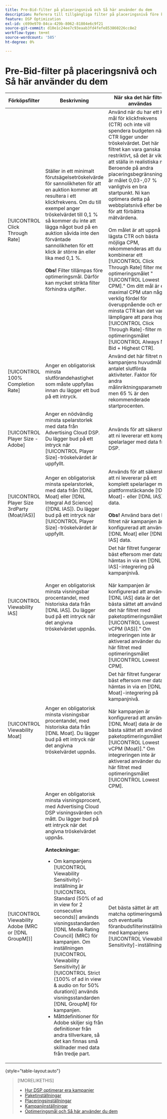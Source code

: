 ```yaml
---
title: Pre-Bid-filter på placeringsnivå och Så här använder du dem
description: Referera till tillgängliga filter på placeringsnivå före köp och se hur du använder dem.
feature: DSP Optimization
exl-id: c699e970-84ca-429b-8062-81804e6c9f21
source-git-commit: d10e1c24ee7c93eaab3fd4fefe853860226cc8e2
workflow-type: tm+mt
source-wordcount: '585'
ht-degree: 0%

---
```


# Pre-Bid-filter på placeringsnivå och Så här använder du dem

| Förköpsfilter | Beskrivning | När ska det här filtret användas |
| ---------------| ----------- | ---------------------- |
| [!UICONTROL Click Through Rate] | Ställer in ett minimalt förutsägelsetröskelvärde för sannolikheten för att en auktion kommer att resultera i ett klickfrekvens. Om du till exempel anger tröskelvärdet till 0,1 % så kommer du inte att lägga något bud på en auktion såvida inte den förväntade sannolikheten för ett klick är större än eller lika med 0,1 %.<br><br><b>Obs!</b> Filter tillämpas före optimeringsmål. Därför kan mycket strikta filter förhindra utgifter. | Använd när du har ett KPI-mål för klickfrekvens (CTR) och inte vill spendera budgeten när CTR ligger under tröskelvärdet. Det här filtret kan vara ganska restriktivt, så det är viktigt att ställa in realistiska mål. Beroende på andra placeringsbegränsningar är målet 0,03-,07 % vanligtvis en bra startpunkt. Ni kan optimera detta på webbplatsnivå efter behov för att förbättra mätvärdena.<br><br>Om målet är att uppnå en lägsta CTR och bästa möjliga CPM, rekommenderas att du kombinerar ett  [!UICONTROL Click Through Rate] filter med optimeringsmålet &quot;[!UICONTROL Lowest CPM].&quot; Om ditt mål är en maximal CPM utan någon verklig fördel för överuppnående och en minsta CTR kan det vara lämpligare att para ihop ett [!UICONTROL Click Through Rate]-filter med optimeringsmålet [!UICONTROL Always Max Bid + Highest CTR]. |
| [!UICONTROL 100% Completion Rate] | Anger en obligatorisk minsta slutförandehastighet som måste uppfyllas innan du lägger ett bud på ett intryck. | Använd det här filtret när kampanjens huvudmål är antalet slutförda aktiviteter. Faktor för andra målinriktningsparametrar, men 65 % är den rekommenderade startprocenten. |
| [!UICONTROL Player Size - Adobe] | Anger en nödvändig minsta spelarstorlek med data från Advertising Cloud DSP. Du lägger bud på ett intryck när [!UICONTROL Player Size]-tröskelvärdet är uppfyllt. | Används för att säkerställa att ni levererar ett komplett spelarlager med data från DSP. |
| [!UICONTROL Player Size 3rdParty (Moat/IAS)] | Anger en obligatorisk minsta spelarstorlek, med data från [!DNL Moat] eller [!DNL Integral Ad Science] ([!DNL IAS]). Du lägger bud på ett intryck när [!UICONTROL Player Size]-tröskelvärdet är uppfyllt. | Används för att säkerställa att ni levererar på ett komplett spelarlager med plattformstäckande [!DNL Moat]- eller [!DNL IAS]-data.<br><br><b>Obs! </b> Använd bara det här filtret när kampanjen är konfigurerad att använda  [!DNL Moat] eller  [!DNL IAS] data. |
| [!UICONTROL Viewability IAS] | Anger en obligatorisk minsta visningsbar procentandel, med historiska data från [!DNL IAS]. Du lägger bud på ett intryck när det angivna tröskelvärdet uppnås. | Det här filtret fungerar bäst eftersom mer data hämtas in via en [!DNL IAS]-integrering på kampanjnivå.<br><br>När kampanjen är konfigurerad att använda  [!DNL IAS] data är det bästa sättet att använda det här filtret med paketoptimeringsmålet&quot;[!UICONTROL Lowest vCPM (IAS)].&quot; Om integreringen inte är aktiverad använder du det här filtret med optimeringsmålet [!UICONTROL Lowest CPM]. |
| [!UICONTROL Viewability Moat] | Anger en obligatorisk minsta visningsbar procentandel, med historiska data från [!DNL Moat]. Du lägger bud på ett intryck när det angivna tröskelvärdet uppnås. | Det här filtret fungerar bäst eftersom mer data hämtas in via en [!DNL Moat]-integrering på kampanjnivå.<br><br>När kampanjen är konfigurerad att använda  [!DNL Moat] data är det bästa sättet att använda paketoptimeringsmålet&quot;[!UICONTROL Lowest vCPM (Moat)].&quot; Om integreringen inte är aktiverad använder du det här filtret med optimeringsmålet [!UICONTROL Lowest CPM]. |
| [!UICONTROL Viewability Adobe (MRC or [!DNL GroupM])] | Anger en obligatorisk minsta visningsprocent, med Advertising Cloud DSP visningsvärden och mått. Du lägger bud på ett intryck när det angivna tröskelvärdet uppnås.<br><br><b>Anteckningar:</b><ul><li>Om kampanjens [!UICONTROL Viewability Sensitivity]-inställning är [!UICONTROL Standard (50% of ad in view for 2 consecutive seconds)] används visningsstandarden [!DNL Media Rating Council] (MRC) för kampanjen. Om inställningen [!UICONTROL Viewability Sensitivity] är [!UICONTROL Strict (100% of ad in view & audio on for 50% duration)] används visningsstandarden [!DNL GroupM] för kampanjen.</li><li>Måttdefinitioner för Adobe skiljer sig från definitioner från andra tillverkare, så det kan finnas små skillnader med data från tredje part.</li></ul> | Det bästa sättet är att matcha optimeringsmålet och eventuella föranbudsfilterinställningar med kampanjens [!UICONTROL Viewability Sensitivity]-inställning. |

{style=&quot;table-layout:auto&quot;}

>[!MORELIKETHIS]
>
>* [Hur DSP optimerar era kampanjer](optimization-how-dsp-optimizes-campaigns.md)
>* [Paketinställningar](/help/dsp/campaign-management/packages/package-settings.md)
>* [Placeringsinställningar](/help/dsp/campaign-management/placements/placement-settings.md)
>* [Kampanjinställningar](/help/dsp/campaign-management/campaigns/campaign-settings.md)
>* [Optimeringsmål och Så här använder du dem](optimization-goals.md)

